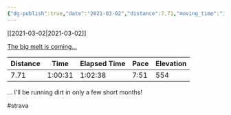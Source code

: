 ```yaml
---
{"dg-publish":true,"date":"2021-03-02","distance":7.71,"moving_time":"1:00:31","elapsed_time":"1:02:38","pace":"7:51","total_elevation_gain":554,"url":"https://www.strava.com/activities/4880387717","permalink":"/01-personal/strava/2021-03-02-the-big-melt-is-coming/","dgPassFrontmatter":true}
---
```



[[2021-03-02\|2021-03-02]]

[The big melt is coming...](https://www.strava.com/activities/4880387717)

| Distance | Time    | Elapsed Time | Pace | Elevation |
| -------- | ------- | ------------ | ---- | --------- |
| 7.71     | 1:00:31 | 1:02:38      | 7:51 | 554       |


... I'll be running dirt in only a few short months!

#strava
